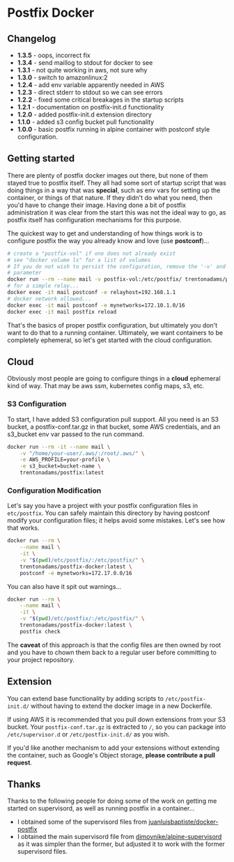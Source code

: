 # Postfix Docker

## Changelog

- **1.3.5** - oops, incorrect fix 
- **1.3.4** - send maillog to stdout for docker to see
- **1.3.1** - not quite working in aws, not sure why
- **1.3.0** - switch to amazonlinux:2
- **1.2.4** - add env variable apparently needed in AWS
- **1.2.3** - direct stderr to stdout so we can see errors
- **1.2.2** - fixed some critical breakages in the startup scripts
- **1.2.1** - documentation on postfix-init.d functionality
- **1.2.0** - added postfix-init.d extension directory
- **1.1.0** - added s3 config bucket pull functionality
- **1.0.0** - basic postfix running in alpine container with postconf style configuration.

## Getting started

There are plenty of postfix docker images out there, but none of them
stayed true to postfix itself. They all had some sort of
startup script that was doing things in a way that was **special**, such as
env vars for setting up the container, or things of that nature. If they
didn't do what you need, then you'd have to change their image. Having
done a bit of postfix administration it was clear from the start this was
not the ideal way to go, as postfix itself has configuration mechanisms for
this purpose.

The quickest way to get and understanding of how things work is to configure postfix the way you already know and love (use **postconf**)...

```bash
# create a "postfix-vol" if one does not already exist
# see "docker volume ls" for a list of volumes
# If you do not wish to persist the configuration, remove the '-v' and it's
# parameter
docker run --rm --name mail -v postfix-vol:/etc/postfix/ trentonadams/postfix-docker:latest
# for a simple relay...
docker exec -it mail postconf -e relayhost=192.168.1.1
# docker network allowed...
docker exec -it mail postconf -e mynetworks=172.10.1.0/16
docker exec -it mail postfix reload
```

That's the basics of proper postfix configuration, but ultimately you don't want to do that to a running container. Ultimately, we want containers to be completely ephemeral, so let's get started with the cloud configuration.

## Cloud

Obviously most people are going to configure things in a **cloud**
ephemeral kind of way. That may be aws ssm, kubernetes config maps, s3, etc.

### S3 Configuration

To start, I have added S3 configuration pull support. All you need is an S3 bucket, a postfix-conf.tar.gz in that bucket, some AWS credentials, and an s3_bucket env var passed to the run command.

```bash
docker run --rm -it --name mail \
    -v "/home/your-user/.aws/:/root/.aws/" \
    -e AWS_PROFILE=your-profile \
    -e s3_bucket=bucket-name \
    trentonadams/postfix:latest
```

### Configuration Modification

Let's say you have a project with your postfix configuration files in `etc/postfix`. You can safely maintain this directory by having postconf modify your configuration files; it helps avoid some mistakes. Let's see how that works.

```bash
docker run --rm \
    --name mail \
    -it \
    -v "$(pwd)/etc/postfix/:/etc/postfix/" \
    trentonadams/postfix-docker:latest \
    postconf -e mynetworks=172.17.0.0/16
```

You can also have it spit out warnings...

```bash
docker run --rm \
    --name mail \
    -it \
    -v "$(pwd)/etc/postfix/:/etc/postfix/" \
    trentonadams/postfix-docker:latest \
    postfix check
```

The **caveat** of this approach is that the config files are then owned by root and you have to chown them back to a regular user before committing to your project repository.

## Extension

You can extend base functionality by adding scripts to `/etc/postfix-init.d/` without having to extend the docker image in a new Dockerfile.

If using AWS it is recommended that you pull down extensions from your S3 bucket. Your `postfix-conf.tar.gz` is extracted to `/`, so you can package into `/etc/supervisor.d` or `/etc/postfix-init.d/` as you wish.

If you'd like another mechanism to add your extensions without extending the container, such as Google's Object storage, **please contribute a pull request**.

## Thanks

Thanks to the following people for doing some of the work on getting me
started on supervisord, as well as running postfix in a container...

- I obtained some of the supervisord files from
  [juanluisbaptiste/docker-postfix](https://github.com/juanluisbaptiste/docker-postfix)
- I obtained the main supervisord file from
  [dimovnike/alpine-supervisord](https://github.com/dimovnike/alpine-supervisord/blob/master/supervisord.conf) as it was simpler than the former, but adjusted it to work with the former supervisord files.
